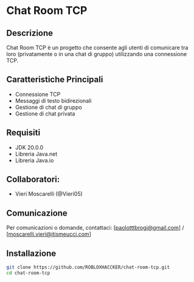 # Chat Room TCP

## Descrizione
Chat Room TCP è un progetto che consente agli utenti di comunicare tra loro (privatamente o in una chat di gruppo) utilizzando una connessione TCP.

## Caratteristiche Principali
- Connessione TCP
- Messaggi di testo bidirezionali
- Gestione di chat di gruppo
- Gestione di chat privata

## Requisiti
- JDK 20.0.0
- Libreria Java.net
- Libreria Java.io

## Collaboratori:
- Vieri Moscarelli (@Vieri05)

## Comunicazione
Per comunicazioni o domande, contattaci: 
[paolotttbrogi@gmail.com] / [moscarelli.vieri@itismeucci.com]

## Installazione
```bash
git clone https://github.com/ROBLOXHACCKER/chat-room-tcp.git
cd chat-room-tcp
